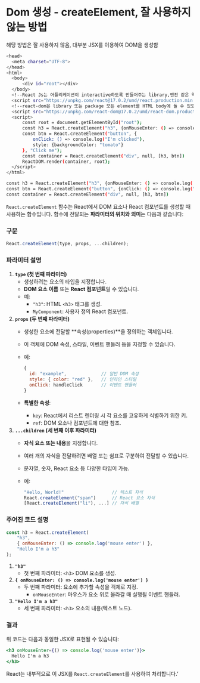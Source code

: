 # Dom 생성 - createElement,  잘 사용하지 않는 방법

해당 방법은 잘 사용하지 않음, 대부분  JSX를 이용하여 DOM을 생성함

```bash
<head>
  <meta charset="UTF-8">
</head>
<html>
  <body>
      <div id="root"></div>
  </body>
  <!--React Js는 어플리케이션이 interactive하도록 만들어주는 library,엔진 같은 역할    -->
  <script src="https://unpkg.com/react@17.0.2/umd/react.production.min.js"></script>
  <!--react-dom은 library 또는 package 모든 element를 HTML body에 둘 수 있도록 해줌, React element를 html에 두는것 -->
  <script src="https://unpkg.com/react-dom@17.0.2/umd/react-dom.production.min.js"></script>
  <script>
      const root = document.getElementById("root");
      const h3 = React.createElement("h3", {onMouseEnter: () => console.log('mouse enter')}, "Hello I'm a h3");
      const btn = React.createElement("button", {
          onClick: () => console.log("I'm clicked"),
          style: {backgroundColor: "tomato"}
      }, "Click me");
      const container = React.createElement("div", null, [h3, btn])
      ReactDOM.render(container, root);
  </script>
</html>
```

```bash
const h3 = React.createElement("h3", {onMouseEnter: () => console.log('mouse enter')}, "Hello I'm a h3");
const btn = React.createElement("button", {onClick: () => console.log("I'm clicked")}, "Click me");
const container = React.createElement("div", null, [h3, btn])
```

`React.createElement` 함수는 React에서 DOM 요소나 React 컴포넌트를 생성할 때 사용하는 함수입니다. 함수에 전달되는 **파라미터의 위치와 의미**는 다음과 같습니다:

### **구문**

```jsx
React.createElement(type, props, ...children);

```

### **파라미터 설명**

1. **`type` (첫 번째 파라미터)**
    - 생성하려는 요소의 타입을 지정합니다.
    - **DOM 요소 이름** 또는 **React 컴포넌트**일 수 있습니다.
    - 예:
        - `"h3"`: HTML `<h3>` 태그를 생성.
        - `MyComponent`: 사용자 정의 React 컴포넌트.
2. **`props` (두 번째 파라미터)**
    - 생성한 요소에 전달할 **속성(properties)**을 정의하는 객체입니다.
    - 이 객체에 DOM 속성, 스타일, 이벤트 핸들러 등을 지정할 수 있습니다.
    - 예:
        
        ```jsx
        {
          id: "example",             // 일반 DOM 속성
          style: { color: "red" },   // 인라인 스타일
          onClick: handleClick       // 이벤트 핸들러
        }
        
        ```
        
    - **특별한 속성**:
        - `key`: React에서 리스트 렌더링 시 각 요소를 고유하게 식별하기 위한 키.
        - `ref`: DOM 요소나 컴포넌트에 대한 참조.
3. **`...children` (세 번째 이후 파라미터)**
    - **자식 요소 또는 내용**을 지정합니다.
    - 여러 개의 자식을 전달하려면 배열 또는 쉼표로 구분하여 전달할 수 있습니다.
    - 문자열, 숫자, React 요소 등 다양한 타입이 가능.
    - 예:
        
        ```jsx
        "Hello, World!"                  // 텍스트 자식
        React.createElement("span")      // React 요소 자식
        [React.createElement("li"), ...] // 자식 배열
        
        ```
        

### **주어진 코드 설명**

```jsx
const h3 = React.createElement(
    "h3",
    { onMouseEnter: () => console.log('mouse enter') },
    "Hello I'm a h3"
);

```

1. **`"h3"`**
    - 첫 번째 파라미터: `<h3>` DOM 요소를 생성.
2. **`{ onMouseEnter: () => console.log('mouse enter') }`**
    - 두 번째 파라미터: 요소에 추가할 속성을 객체로 지정.
        - `onMouseEnter`: 마우스가 요소 위로 올라갈 때 실행될 이벤트 핸들러.
3. **`"Hello I'm a h3"`**
    - 세 번째 파라미터: `<h3>` 요소의 내용(텍스트 노드).

### **결과**

위 코드는 다음과 동일한 JSX로 표현될 수 있습니다:

```jsx
<h3 onMouseEnter={() => console.log('mouse enter')}>
  Hello I'm a h3
</h3>

```

React는 내부적으로 이 JSX를 `React.createElement`를 사용하여 처리합니다.’